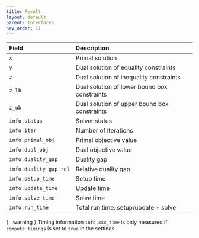 ```yaml
---
title: Result
layout: default
parent: Interfaces
nav_order: 11
---
```


| Field                  | Description                                  |
|:-----------------------|:---------------------------------------------|
| `x`                    | Primal solution                              |
| `y`                    | Dual solution of equality constraints        |
| `z`                    | Dual solution of inequality constraints      |
| `z_lb`                 | Dual solution of lower bound box constraints |
| `z_ub`                 | Dual solution of upper bound box constraints |
| `info.status`          | Solver status                                |
| `info.iter`            | Number of iterations                         |
| `info.primal_obj`      | Primal objective value                       |
| `info.dual_obj`        | Dual objective value                         |
| `info.duality_gap`     | Duality gap                                  |
| `info.duality_gap_rel` | Relative duality gap                         |
| `info.setup_time`      | Setup time                                   |
| `info.update_time`     | Update time                                  |
| `info.solve_time`      | Solve time                                   |
| `info.run_time`        | Total run time: setup/update + solve         |

{: .warning }
Timing information `info.xxx_time` is only measured if `compute_timings` is set to `true` in the settings.
